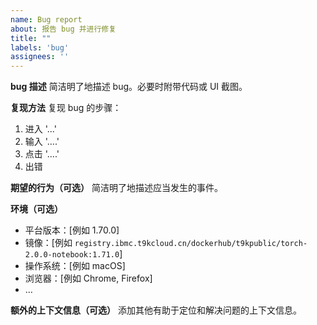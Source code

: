 ```yaml
---
name: Bug report
about: 报告 bug 并进行修复
title: ""
labels: 'bug'
assignees: ''
---
```


**bug 描述**
简洁明了地描述 bug。必要时附带代码或 UI 截图。

**复现方法**
复现 bug 的步骤：
 1. 进入 '...'
 2. 输入 '....'
 3. 点击 '....'
 4. 出错

**期望的行为（可选）**
简洁明了地描述应当发生的事件。

**环境（可选）**
 - 平台版本：[例如 1.70.0]
 - 镜像：[例如 `registry.ibmc.t9kcloud.cn/dockerhub/t9kpublic/torch-2.0.0-notebook:1.71.0`]
 - 操作系统：[例如 macOS]
 - 浏览器：[例如 Chrome, Firefox]
 - …

**额外的上下文信息（可选）**
添加其他有助于定位和解决问题的上下文信息。

